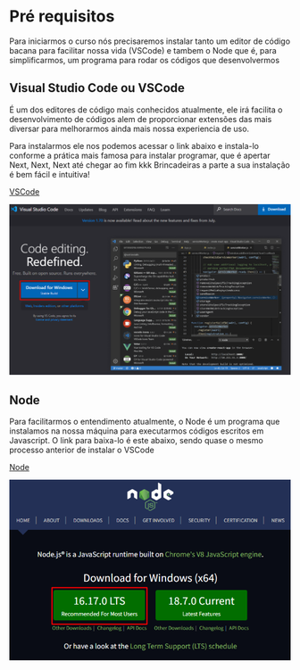 # Pré requisitos

Para iniciarmos o curso nós precisaremos instalar tanto um editor de código bacana para facilitar nossa vida (VSCode) e tambem o Node que é, para simplificarmos, um programa para rodar os códigos que desenvolvermos

## Visual Studio Code ou VSCode

É um dos editores de código mais conhecidos atualmente, ele irá facilita o desenvolvimento de códigos alem de proporcionar extensões das mais diversar para melhorarmos ainda mais nossa experiencia de uso.

Para instalarmos ele nos podemos acessar o link abaixo e instala-lo conforme a prática mais famosa para instalar programar, que é apertar Next, Next, Next até chegar ao fim kkk
Brincadeiras a parte a sua instalação é bem fácil e intuitiva!

[VSCode](https://code.visualstudio.com)

![Página de instalação do VSCode](./instalando-vscode.png)

## Node

Para facilitarmos o entendimento atualmente, o Node é um programa que instalamos na nossa máquina para executarmos códigos escritos em Javascript.
O link para baixa-lo é este abaixo, sendo quase o mesmo processo anterior de instalar o VSCode

[Node](https://nodejs.org/en)

![Página de instalação do Node](./instalando-node.png)

